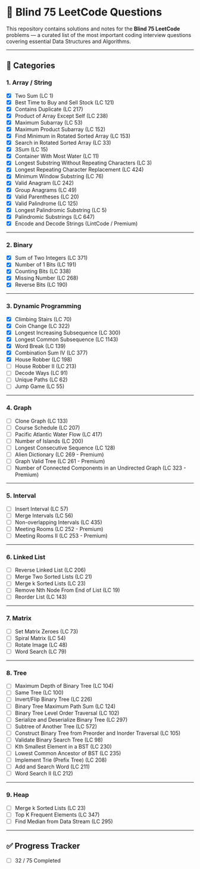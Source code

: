 # 🚀 Blind 75 LeetCode Questions

This repository contains solutions and notes for the **Blind 75 LeetCode** problems — a curated list of the most important coding interview questions covering essential Data Structures and Algorithms.

---

## 📌 Categories

### 1. Array / String
- [x] Two Sum (LC 1)  
- [x] Best Time to Buy and Sell Stock (LC 121)  
- [x] Contains Duplicate (LC 217)  
- [x] Product of Array Except Self (LC 238)  
- [x] Maximum Subarray (LC 53)  
- [x] Maximum Product Subarray (LC 152)  
- [x] Find Minimum in Rotated Sorted Array (LC 153)  
- [x] Search in Rotated Sorted Array (LC 33)  
- [x] 3Sum (LC 15)  
- [x] Container With Most Water (LC 11)  
- [x] Longest Substring Without Repeating Characters (LC 3)  
- [x] Longest Repeating Character Replacement (LC 424)  
- [x] Minimum Window Substring (LC 76)  
- [x] Valid Anagram (LC 242)  
- [x] Group Anagrams (LC 49)  
- [x] Valid Parentheses (LC 20)  
- [x] Valid Palindrome (LC 125)  
- [x] Longest Palindromic Substring (LC 5)  
- [x] Palindromic Substrings (LC 647)  
- [x] Encode and Decode Strings (LintCode / Premium)

---

### 2. Binary
- [x] Sum of Two Integers (LC 371)  
- [x] Number of 1 Bits (LC 191)  
- [x] Counting Bits (LC 338)  
- [x] Missing Number (LC 268)  
- [x] Reverse Bits (LC 190)  

---

### 3. Dynamic Programming
- [x] Climbing Stairs (LC 70)  
- [x] Coin Change (LC 322)  
- [x] Longest Increasing Subsequence (LC 300)  
- [x] Longest Common Subsequence (LC 1143)  
- [x] Word Break (LC 139)  
- [x] Combination Sum IV (LC 377)  
- [x] House Robber (LC 198)  
- [ ] House Robber II (LC 213)  
- [ ] Decode Ways (LC 91)  
- [ ] Unique Paths (LC 62)  
- [ ] Jump Game (LC 55)  

---

### 4. Graph
- [ ] Clone Graph (LC 133)  
- [ ] Course Schedule (LC 207)  
- [ ] Pacific Atlantic Water Flow (LC 417)  
- [ ] Number of Islands (LC 200)  
- [ ] Longest Consecutive Sequence (LC 128)  
- [ ] Alien Dictionary (LC 269 - Premium)  
- [ ] Graph Valid Tree (LC 261 - Premium)  
- [ ] Number of Connected Components in an Undirected Graph (LC 323 - Premium)  

---

### 5. Interval
- [ ] Insert Interval (LC 57)  
- [ ] Merge Intervals (LC 56)  
- [ ] Non-overlapping Intervals (LC 435)  
- [ ] Meeting Rooms (LC 252 - Premium)  
- [ ] Meeting Rooms II (LC 253 - Premium)  

---

### 6. Linked List
- [ ] Reverse Linked List (LC 206)  
- [ ] Merge Two Sorted Lists (LC 21)  
- [ ] Merge k Sorted Lists (LC 23)  
- [ ] Remove Nth Node From End of List (LC 19)  
- [ ] Reorder List (LC 143)  

---

### 7. Matrix
- [ ] Set Matrix Zeroes (LC 73)  
- [ ] Spiral Matrix (LC 54)  
- [ ] Rotate Image (LC 48)  
- [ ] Word Search (LC 79)  

---

### 8. Tree
- [ ] Maximum Depth of Binary Tree (LC 104)  
- [ ] Same Tree (LC 100)  
- [ ] Invert/Flip Binary Tree (LC 226)  
- [ ] Binary Tree Maximum Path Sum (LC 124)  
- [ ] Binary Tree Level Order Traversal (LC 102)  
- [ ] Serialize and Deserialize Binary Tree (LC 297)  
- [ ] Subtree of Another Tree (LC 572)  
- [ ] Construct Binary Tree from Preorder and Inorder Traversal (LC 105)  
- [ ] Validate Binary Search Tree (LC 98)  
- [ ] Kth Smallest Element in a BST (LC 230)  
- [ ] Lowest Common Ancestor of BST (LC 235)  
- [ ] Implement Trie (Prefix Tree) (LC 208)  
- [ ] Add and Search Word (LC 211)  
- [ ] Word Search II (LC 212)  

---

### 9. Heap
- [ ] Merge k Sorted Lists (LC 23)  
- [ ] Top K Frequent Elements (LC 347)  
- [ ] Find Median from Data Stream (LC 295)  

---

## ✅ Progress Tracker
- [ ] 32 / 75 Completed  


